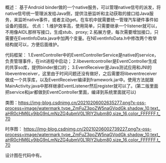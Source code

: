 概述：
    基于Android binder做的一个native服务，可以管理native信号的派发，将native信号统一管理派发给Java侧，提供注册监听和主动获取的接口给Java服务，来监听native事件，或者主动get。在车机中就需要统一管理汽车硬件事件如设备的插拔。
优点：
    1.维护效率高，使用简单，只需要继承一个listener就可以，不用像AIDL那样写接口，生成stub、proxy;
    2.拓展方便，每次需要增加接口，只需要在EventInfoData.java中加两个变量。在NEventInfoData.h中修改两个枚举结构就可以，方便后面维护。


代码框架：
    1.EventController中的EventControllerService是native的service，负责管理事件，在init进程中启动；
    2.libeventcontroller是EventController生成的共享so库，提供binder接口的；
    3.EventReceiver是Java测试应用和JNI的libeventreceiver，这里由于时间问题还没有做好，之后需要将libeventreceiver做成一个共享库，以及EventReceiver编译到framework.jar中。使用方法就跟MainActivity.java中那样继承EventListener然后register就可以了。(第二版里面把service和jar都做到EventController里面，编译到系统里面就可以)

类图：https://img-blog.csdnimg.cn/20210206002635277.png?x-oss-process=image/watermark,type_ZmFuZ3poZW5naGVpdGk,shadow_10,text_aHR0cHM6Ly9ibG9nLmNzZG4ubmV0L1RlY2lubm80,size_16,color_FFFFFF,t_70

时序图：
https://img-blog.csdnimg.cn/20210206002739227.png?x-oss-process=image/watermark,type_ZmFuZ3poZW5naGVpdGk,shadow_10,text_aHR0cHM6Ly9ibG9nLmNzZG4ubmV0L1RlY2lubm80,size_16,color_FFFFFF,t_70


设计图在代码中有。
